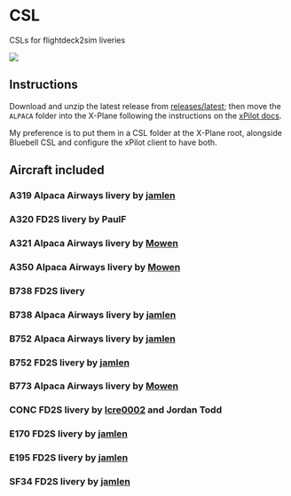 # CSL
CSLs for flightdeck2sim liveries

<img src="https://cdn.discordapp.com/attachments/658391381391441920/731616647474970715/757-200_xp11_-_2020-07-11_22.02.55.png" />

## Instructions

Download and unzip the latest release from [releases/latest](https://github.com/flightdeck2sim/CSL/releases/latest); then move the `ALPACA` folder into the X-Plane following the instructions on the [xPilot docs](https://xpilot.clowd.io/docs#csl-models).

My preference is to put them in a CSL folder at the X-Plane root, alongside Bluebell CSL and configure the xPilot client to have both.

## Aircraft included

### A319 Alpaca Airways livery by [jamlen](https://github.com/jamlen)

### A320 FD2S livery by PaulF

### A321 Alpaca Airways livery by [Mowen](https://github.com/DuckWhsiperer)

### A350 Alpaca Airways livery by [Mowen](https://github.com/DuckWhsiperer)

### B738 FD2S livery

### B738 Alpaca Airways livery by [jamlen](https://github.com/jamlen)

### B752 Alpaca Airways livery by [jamlen](https://github.com/jamlen)

### B752 FD2S livery by [jamlen](https://github.com/jamlen)

### B773 Alpaca Airways livery by [Mowen](https://github.com/DuckWhsiperer)

### CONC FD2S livery by [lcre0002](https://github.com/lcre0002) and Jordan Todd

### E170 FD2S livery by [jamlen](https://github.com/jamlen)

### E195 FD2S livery by [jamlen](https://github.com/jamlen)

### SF34 FD2S livery by [jamlen](https://github.com/jamlen)
